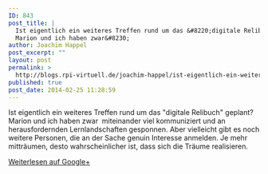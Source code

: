 ```yaml
---
ID: 843
post_title: |
  Ist eigentlich ein weiteres Treffen rund um das &#8220;digitale Relibuch&#8221; geplant?
  Marion und ich haben zwar&#8230;
author: Joachim Happel
post_excerpt: ""
layout: post
permalink: >
  http://blogs.rpi-virtuell.de/joachim-happel/ist-eigentlich-ein-weiteres-treffen-rund-um-das-digitale-relibuch-geplantmarion-und-ich-haben-zwar/
published: true
post_date: 2014-02-25 11:28:59
---
```

Ist eigentlich ein weiteres Treffen rund um das &quot;digitale Relibuch&quot; geplant?<br />Marion und ich haben zwar  miteinander viel kommuniziert und an herausfordernden Lernlandschaften gesponnen. Aber vielleicht gibt es noch weitere Personen, die an der Sache genuin Interesse anmelden. Je mehr mitträumen, desto wahrscheinlicher ist, dass sich die Träume realisieren.﻿<div class="g-crossposting-backlink"><a href="https://plus.google.com/116540735797820304001/posts/S4RsLH4vaPn" target="_blank">Weiterlesen auf Google+</a></div>